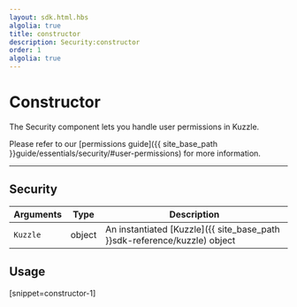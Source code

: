 ```yaml
---
layout: sdk.html.hbs
algolia: true
title: constructor
description: Security:constructor
order: 1
algolia: true
---
```

  

# Constructor
The Security component lets you handle user permissions in Kuzzle.

Please refer to our [permissions guide]({{ site_base_path }}guide/essentials/security/#user-permissions) for more information.

---

## Security

| Arguments | Type | Description |
|---------------|---------|----------------------------------------|
| `Kuzzle` | object | An instantiated [Kuzzle]({{ site_base_path }}sdk-reference/kuzzle) object |

## Usage

[snippet=constructor-1]
